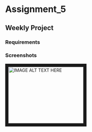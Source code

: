 
# Assignment_5

## Weekly Project

### Requirements


### Screenshots
<a href="http://www.youtube.com/watch?feature=player_embedded&v=eb9r-ynXFdk
" target="_blank"><img src="http://img.youtube.com/vi/eb9r-ynXFdkE/0.jpg" 
alt="IMAGE ALT TEXT HERE" width="240" height="180" border="10" /></a>




